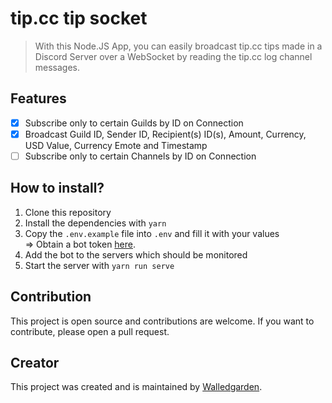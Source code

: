 # tip.cc tip socket
> With this Node.JS App, you can easily broadcast tip.cc tips made in a Discord Server over a WebSocket by reading the tip.cc log channel messages.

## Features
- [x] Subscribe only to certain Guilds by ID on Connection
- [x] Broadcast Guild ID, Sender ID, Recipient(s) ID(s), Amount, Currency, USD Value, Currency Emote and Timestamp
- [ ] Subscribe only to certain Channels by ID on Connection

## How to install?
1. Clone this repository
2. Install the dependencies with `yarn`
3. Copy the `.env.example` file into `.env` and fill it with your values<br>=> Obtain a bot token [here](https://discord.com/developers/applications).
4. Add the bot to the servers which should be monitored
5. Start the server with `yarn run serve`

## Contribution
This project is open source and contributions are welcome. If you want to contribute, please open a pull request.

## Creator
This project was created and is maintained by [Walledgarden](https://walledgarden.cc/).